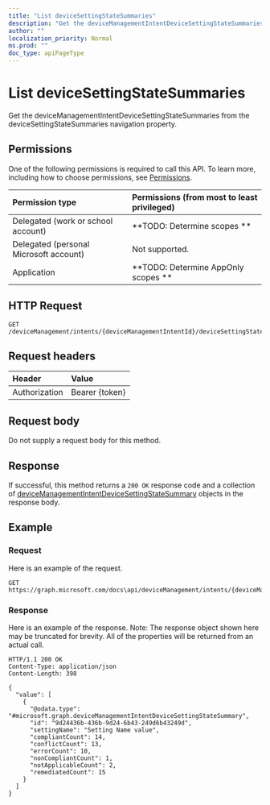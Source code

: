 ```yaml
---
title: "List deviceSettingStateSummaries"
description: "Get the deviceManagementIntentDeviceSettingStateSummaries from the deviceSettingStateSummaries navigation property."
author: ""
localization_priority: Normal
ms.prod: ""
doc_type: apiPageType
---
```


# List deviceSettingStateSummaries

Get the deviceManagementIntentDeviceSettingStateSummaries from the deviceSettingStateSummaries navigation property.

## Permissions
One of the following permissions is required to call this API. To learn more, including how to choose permissions, see [Permissions](/concepts/permissions-reference.md).

|Permission type|Permissions (from most to least privileged)|
|:---|:---|
|Delegated (work or school account)|**TODO: Determine scopes **|
|Delegated (personal Microsoft account)|Not supported.|
|Application|**TODO: Determine AppOnly scopes **|

## HTTP Request
<!-- {
  "blockType": "ignored"
}
-->
``` http
GET /deviceManagement/intents/{deviceManagementIntentId}/deviceSettingStateSummaries
```

## Request headers
|Header|Value|
|:---|:---|
|Authorization|Bearer {token}|

## Request body
Do not supply a request body for this method.

## Response
If successful, this method returns a `200 OK` response code and a collection of [deviceManagementIntentDeviceSettingStateSummary](../resources/devicemanagementintentdevicesettingstatesummary.md) objects in the response body.

## Example

### Request
Here is an example of the request.
<!-- {
  "blockType": "request",
  "name": "get_devicemanagementintentdevicesettingstatesummary"
}
-->
``` http
GET https://graph.microsoft.com/docs\api/deviceManagement/intents/{deviceManagementIntentId}/deviceSettingStateSummaries
```

### Response
Here is an example of the response. Note: The response object shown here may be truncated for brevity. All of the properties will be returned from an actual call.
<!-- {
  "blockType": "response",
  "truncated": true,
  "@odata.type": "collection(microsoft.graph.devicemanagementintentdevicesettingstatesummary)"
}
-->
``` http
HTTP/1.1 200 OK
Content-Type: application/json
Content-Length: 398

{
  "value": [
    {
      "@odata.type": "#microsoft.graph.deviceManagementIntentDeviceSettingStateSummary",
      "id": "9d24436b-436b-9d24-6b43-249d6b43249d",
      "settingName": "Setting Name value",
      "compliantCount": 14,
      "conflictCount": 13,
      "errorCount": 10,
      "nonCompliantCount": 1,
      "notApplicableCount": 2,
      "remediatedCount": 15
    }
  ]
}
```

